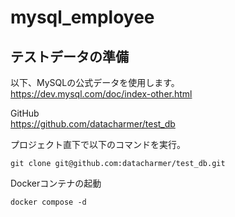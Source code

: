 # mysql_employee

## テストデータの準備
以下、MySQLの公式データを使用します。   
https://dev.mysql.com/doc/index-other.html

GitHub   
https://github.com/datacharmer/test_db

プロジェクト直下で以下のコマンドを実行。

```
git clone git@github.com:datacharmer/test_db.git
```

Dockerコンテナの起動
```
docker compose -d
```

